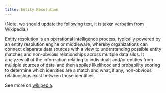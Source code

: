 ```yaml
---
title: Entity Resolution
---
```


(Note, we should update the following text, it is taken verbatim from Wikipedia.)

Entity resolution is an operational intelligence process, typically powered by an entity resolution engine or middleware, whereby organizations can connect disparate data sources with a view to understanding possible entity matches and non-obvious relationships across multiple data silos. It analyzes all of the information relating to individuals and/or entities from multiple sources of data, and then applies likelihood and probability scoring to determine which identities are a match and what, if any, non-obvious relationships exist between those identities.

See more on [wikipedia](https://en.wikipedia.org/wiki/Record_linkage#Entity_resolution).
